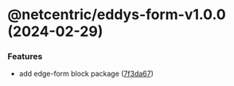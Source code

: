 # @netcentric/eddys-form-v1.0.0 (2024-02-29)


### Features

* add edge-form block package ([7f3da67](https://github.com/netcentric/eddys-collection/commit/7f3da67437dc8e47446752e808ed4d330e370026))
